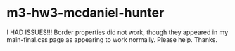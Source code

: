 # m3-hw3-mcdaniel-hunter


I HAD ISSUES!!!
Border properties did not work, though they appeared in my main-final.css page as appearing to work normally.
Please help. Thanks.
